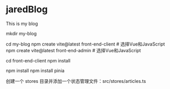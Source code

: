 # jaredBlog
This is my blog


mkdir my-blog
<!-- cd my-blog
mkdir back-end front-end-admin front-end-client

cd back-end
go mod init my-blog-backend
go run main.go # 启动服务端 -->

cd my-blog
npm create vite@latest front-end-client # 选择Vue和JavaScript
npm create vite@latest front-end-admin # 选择Vue和JavaScript

cd front-end-client
npm install




npm install
npm install pinia

创建一个 stores 目录并添加一个状态管理文件：src/stores/articles.ts
